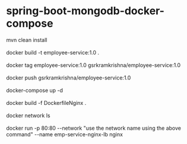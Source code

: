 # spring-boot-mongodb-docker-compose

mvn clean install
<br>
<br>
docker build -t employee-service:1.0 .
<br>
<br>
docker tag employee-service:1.0 gsrkramkrishna/employee-service:1.0
<br>
<br>
docker push gsrkramkrishna/employee-service:1.0
<br>
<br>
docker-compose up -d
<br>
<br>
docker build -f DockerfileNginx .
<br>
<br>
docker network ls
<br>
<br>
docker run -p 80:80 --network "use the network name using the above command" --name emp-service-nginx-lb nginx
<br>
<br>
